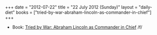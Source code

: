 +++
date = "2012-07-22"
title = "22 July 2012 (Sunday)"
layout = "daily-diet"
books = ["tried-by-war-abraham-lincoln-as-commander-in-chief"]
+++

<ul>
<li class="entry books">Book: <a href="/books/tried-by-war-abraham-lincoln-as-commander-in-chief">Tried by War: Abraham Lincoln as Commander in Chief</a> /f/</li>
</ul>